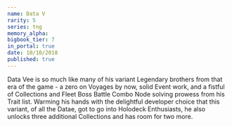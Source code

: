```yaml
---
name: Data V
rarity: 5
series: tng
memory_alpha:
bigbook_tier: 7
in_portal: true
date: 10/10/2018
published: true
---
```


Data Vee is so much like many of his variant Legendary brothers from that era of the game - a zero on Voyages by now, solid Event work, and a fistful of Collections and Fleet Boss Battle Combo Node solving prowess from his Trait list. Warming his hands with the delightful developer choice that this variant, of all the Datae, got to go into Holodeck Enthusiasts, he also unlocks three additional Collections and has room for two more.
